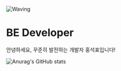 ![Waving](https://capsule-render.vercel.app/api?type=waving&height=250&color=gradient&text=Hi,%20I'm%20Seokpyo&reversal=false&textBg=false&fontSize=80)

# BE Developer
안녕하세요, 꾸준히 발전하는 개발자 홍석표입니다!


![Anurag's GitHub stats](https://github-readme-stats.vercel.app/api?username=seokpyo&show_icons=true&theme=radical)
